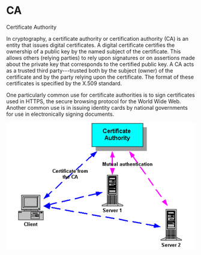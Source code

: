 # CA


Certificate Authority

In cryptography, a certificate authority or certification authority (CA)
is an entity that issues digital certificates. A digital certificate
certifies the ownership of a public key by the named subject of the
certificate. This allows others (relying parties) to rely upon
signatures or on assertions made about the private key that corresponds
to the certified public key. A CA acts as a trusted third
party---trusted both by the subject (owner) of the certificate and by
the party relying upon the certificate. The format of these certificates
is specified by the X.509 standard.

One particularly common use for certificate authorities is to sign
certificates used in HTTPS, the secure browsing protocol for the World
Wide Web. Another common use is in issuing identity cards by national
governments for use in electronically signing documents.

![](./images/15007880.png?width=480)


